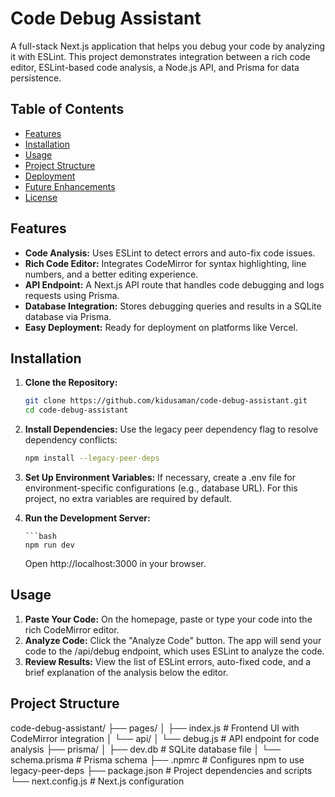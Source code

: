 # Code Debug Assistant

A full-stack Next.js application that helps you debug your code by analyzing it with ESLint. This project demonstrates integration between a rich code editor, ESLint-based code analysis, a Node.js API, and Prisma for data persistence.

## Table of Contents

- [Features](#features)
- [Installation](#installation)
- [Usage](#usage)
- [Project Structure](#project-structure)
- [Deployment](#deployment)
- [Future Enhancements](#future-enhancements)
- [License](#license)

## Features

- **Code Analysis:** Uses ESLint to detect errors and auto-fix code issues.
- **Rich Code Editor:** Integrates CodeMirror for syntax highlighting, line numbers, and a better editing experience.
- **API Endpoint:** A Next.js API route that handles code debugging and logs requests using Prisma.
- **Database Integration:** Stores debugging queries and results in a SQLite database via Prisma.
- **Easy Deployment:** Ready for deployment on platforms like Vercel.

## Installation

1. **Clone the Repository:**

   ```bash
   git clone https://github.com/kidusaman/code-debug-assistant.git
   cd code-debug-assistant
2. **Install Dependencies:**
   Use the legacy peer dependency flag to resolve dependency conflicts:

    ```bash
    npm install --legacy-peer-deps
3. **Set Up Environment Variables:**
   If necessary, create a .env file for environment-specific configurations (e.g., database URL). For this project, no extra variables are required by default.
4. **Run the Development Server:**

       ```bash
       npm run dev
   Open http://localhost:3000 in your browser.
## Usage
1. **Paste Your Code:**
On the homepage, paste or type your code into the rich CodeMirror editor.
2. **Analyze Code:**
Click the "Analyze Code" button. The app will send your code to the /api/debug endpoint, which uses ESLint to analyze the code.
3. **Review Results:**
View the list of ESLint errors, auto-fixed code, and a brief explanation of the analysis below the editor.
## Project Structure
code-debug-assistant/
├── pages/
│   ├── index.js         # Frontend UI with CodeMirror integration
│   └── api/
│       └── debug.js     # API endpoint for code analysis
├── prisma/
│   ├── dev.db           # SQLite database file
│   └── schema.prisma    # Prisma schema
├── .npmrc               # Configures npm to use legacy-peer-deps
├── package.json         # Project dependencies and scripts
└── next.config.js       # Next.js configuration

